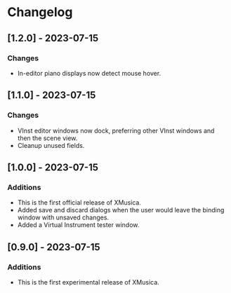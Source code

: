 # Changelog

## [1.2.0] - 2023-07-15
### Changes
- In-editor piano displays now detect mouse hover.

## [1.1.0] - 2023-07-15
### Changes
- VInst editor windows now dock, preferring other VInst windows and then the scene view.
- Cleanup unused fields.

## [1.0.0] - 2023-07-15
### Additions
- This is the first official release of XMusica.
- Added save and discard dialogs when the user would leave the binding window with unsaved changes.
- Added a Virtual Instrument tester window.

## [0.9.0] - 2023-07-15
### Additions
- This is the first experimental release of XMusica.
